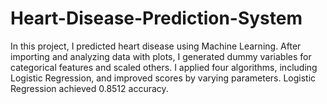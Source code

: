# Heart-Disease-Prediction-System
 In this project, I predicted heart disease using Machine Learning. After importing and analyzing data with plots, I generated dummy variables for categorical features and scaled others. I applied four algorithms, including Logistic Regression, and improved scores by varying parameters. Logistic Regression achieved 0.8512 accuracy.
